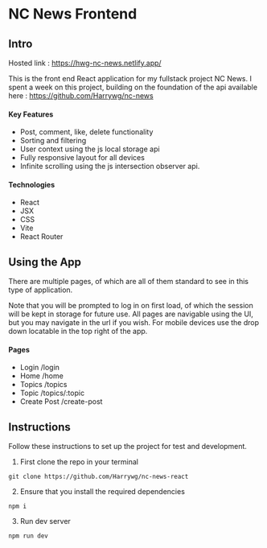 # NC News Frontend

## Intro

Hosted link : https://hwg-nc-news.netlify.app/

This is the front end React application for my fullstack project NC News. I spent a week on this project, building on the foundation of the api available here : https://github.com/Harrywg/nc-news

#### Key Features

- Post, comment, like, delete functionality
- Sorting and filtering
- User context using the js local storage api
- Fully responsive layout for all devices
- Infinite scrolling using the js intersection observer api.

#### Technologies

- React
- JSX
- CSS
- Vite
- React Router

## Using the App

There are multiple pages, of which are all of them standard to see in this type of application.

Note that you will be prompted to log in on first load, of which the session will be kept in storage for future use. All pages are navigable using the UI, but you may navigate in the url if you wish. For mobile devices use the drop down locatable in the top right of the app.

#### Pages

- Login /login
- Home /home
- Topics /topics
- Topic /topics/:topic
- Create Post /create-post

## Instructions

Follow these instructions to set up the project for test and development.

1. First clone the repo in your terminal

```
git clone https://github.com/Harrywg/nc-news-react
```

2. Ensure that you install the required dependencies

```
npm i
```

3. Run dev server

```
npm run dev
```

